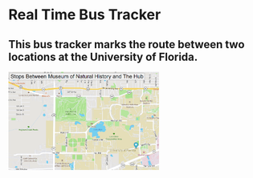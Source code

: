 # Real Time Bus Tracker

## This bus tracker marks the route between two locations at the University of Florida.

<img src="busmap.png" width='300'>
